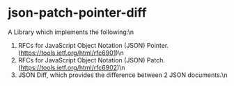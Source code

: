 # json-patch-pointer-diff

A Library which implements the following:\n
1. RFCs for JavaScript Object Notation (JSON) Pointer. (https://tools.ietf.org/html/rfc6901)\n
2. RFCs for JavaScript Object Notation (JSON) Patch. (https://tools.ietf.org/html/rfc6902)\n
3. JSON Diff, which provides the difference between 2 JSON documents.\n
